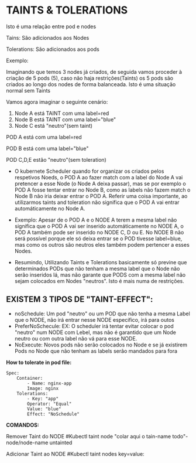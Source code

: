 # TAINTS & TOLERATIONS

Isto é uma relação entre pod e nodes

Tains: São adicionados aos Nodes

Tolerations: São adicionados aos pods

Exemplo:

Imaginando que temos 3 nodes já criados, de seguida vamos proceder à criação de 5 pods (5), caso não haja restrições(Taints) os 5 pods são criados ao longo dos nodes de forma balanceada. Isto é uma situação normal sem Taints

Vamos agora imaginar o seguinte cenário:
1. Node A está TAINT com uma label=red
2. Node B está TAINT com uma label="blue"
3. Node C está "neutro"(sem taint)

POD A está com uma label=red

POD B está com uma label="blue"

POD C,D,E estão "neutro"(sem toleration)

- O kubernete Scheduler quando for organizar os  criados pelos respetivos Noeds, o POD A ao fazer match com a label do Node A vai pretencer a esse Node (o Node A deixa passar), mas se por exemplo o POD A fosse tentar entrar no Node B, como as labels não fazem match o Node B não iria deixar entrar o POD A.
Referir uma coisa importante, ao utilizarmos taints and toleration não significa que o POD A vai entrar automáticamente no Node A. 
- Exemplo: Apesar de o POD A e o NODE A terem a mesma label não significa que o POD A vai ser inserido automáticamente no NODE A, o POD A também pode ser inserido no NODE C, D ou E. No NODE B não será possível porque ele só deixa entrar se o POD tivesse label=blue, mas como os outros são neutros eles também podem pertencer a esses Nodes.

- Resumindo, Utilizando Taints e Tolerations basicamente só previne que determinados PODs que não tenham a mesma label que o Node não serão inseridos lá, mas não garante que PODS com a mesma label não sejam colocados em Nodes "neutros".  Isto é mais numa de restrições.

## EXISTEM 3 TIPOS DE "TAINT-EFFECT":

- noSchedule: Um pod "neutro" ou um POD que não tenha a mesma Label que o NODE, não irá entrar nesse NODE especifico, irá para outos
- PreferNoSchecule: EX: O scheduler irá tentar evitar colocar o pod "neutro" num NODE com Lebel, mas não é garantido que um Node neutro ou com outra label não vá para esse NODE.
- NoExecute: Novos pods não serão colocados no Node e se já existirem Pods no Node que não tenham as labels serão mandados para fora
	

**How to tolerate in pod file:**

```
Spec:
	Container:
		- Name: nginx-app
		Image: nginx 
	Tolerations:
		- Key: "app"
		Operator: "Equal"
		Value: "blue"
		Effect: "NoSchedule"
```
		

**COMANDOS:**

Remover Taint do NODE
#Kubectl taint node <node-name> "colar aqui o tain-name todo"-node/node-name untainted

Adicionar Taint ao NODE
#Kubectl taint nodes <node-name> key=value:<taint-effect>